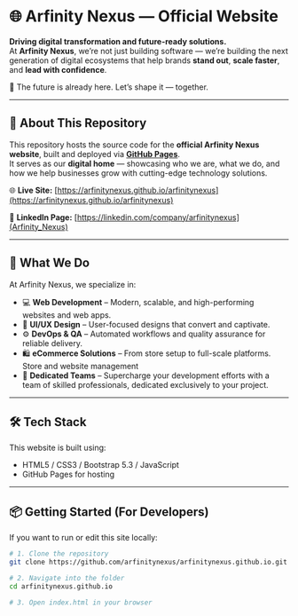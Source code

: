 # 🌐 Arfinity Nexus — Official Website

**Driving digital transformation and future-ready solutions.**  
At **Arfinity Nexus**, we’re not just building software — we’re building the next generation of digital ecosystems that help brands **stand out**, **scale faster**, and **lead with confidence**.

🚀 The future is already here. Let’s shape it — together.

---

## 📍 About This Repository

This repository hosts the source code for the **official Arfinity Nexus website**, built and deployed via **[GitHub Pages](https://pages.github.com/)**.  
It serves as our **digital home** — showcasing who we are, what we do, and how we help businesses grow with cutting-edge technology solutions.

🌐 **Live Site:** [https://arfinitynexus.github.io/arfinitynexus](https://arfinitynexus.github.io/arfinitynexus)

🔗 **LinkedIn Page:** [https://linkedin.com/company/arfinitynexus](Arfinity_Nexus)

---

## 🧠 What We Do

At Arfinity Nexus, we specialize in:

- 💻 **Web Development** – Modern, scalable, and high-performing websites and web apps.  
- 🎨 **UI/UX Design** – User-focused designs that convert and captivate.  
- ⚙️ **DevOps & QA** – Automated workflows and quality assurance for reliable delivery.  
- 🛍️ **eCommerce Solutions** – From store setup to full-scale platforms. Store and website management  
- 👥 **Dedicated Teams** – Supercharge your development efforts with a team of skilled professionals, dedicated exclusively to your project.

---

## 🛠️ Tech Stack

This website is built using:

- HTML5 / CSS3 / Bootstrap 5.3 / JavaScript
- GitHub Pages for hosting  

---

## 📦 Getting Started (For Developers)

If you want to run or edit this site locally:

```bash
# 1. Clone the repository
git clone https://github.com/arfinitynexus/arfinitynexus.github.io.git

# 2. Navigate into the folder
cd arfinitynexus.github.io

# 3. Open index.html in your browser
